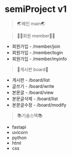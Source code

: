 # semiProject v1
>🌏메인 main🌏

>🤸‍♂회원 member🤸‍♂️
  + 회원가입 - /member/join
  + 회원가입 - /member/login
  + 회원가입 - /member/myinfo

>📑게시판 board📑
  + 게시판 - /board/list
  + 글쓰기 - /board/write
  + 본문글 - /board/view
  + 본문글삭제 - /board/list
  + 본문글수정 - /board/modify

>📚기술스택📚
  + fastapi
  + uvicorn
  + python
  + html
  + css